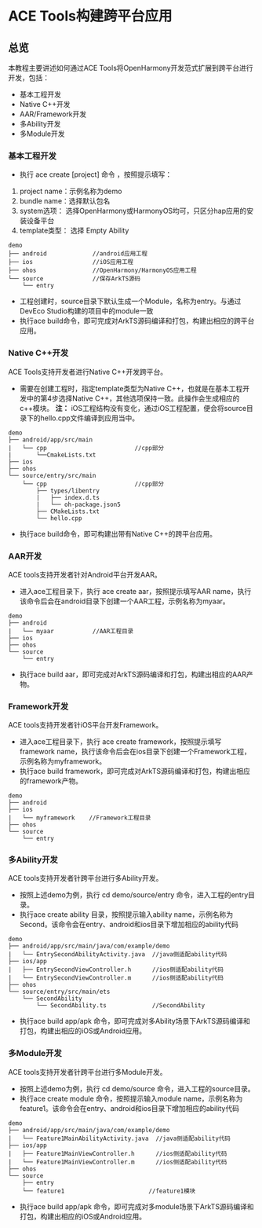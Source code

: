 # ACE Tools构建跨平台应用

## 总览

本教程主要讲述如何通过ACE Tools将OpenHarmony开发范式扩展到跨平台进行开发，包括：

* 基本工程开发
* Native C++开发
* AAR/Framework开发
* 多Ability开发
* 多Module开发

### 基本工程开发
* 执行 ace create [project] 命令 ，按照提示填写：
1. project name：示例名称为demo
2. bundle name：选择默认包名
3. system选项： 选择OpenHarmony或HarmonyOS均可，只区分hap应用的安装设备平台
4. template类型： 选择 Empty Ability
```
demo
├── android             //android应用工程            
├── ios                 //iOS应用工程                              
├── ohos                //OpenHarmony/HarmonyOS应用工程
└── source              //保存ArkTS源码
    └── entry 
```
* 工程创建时，source目录下默认生成一个Module，名称为entry。与通过DevEco Studio构建的项目中的module一致
* 执行ace build命令，即可完成对ArkTS源码编译和打包，构建出相应的跨平台应用。
### Native C++开发
ACE Tools支持开发者进行Native C++开发跨平台。
* 需要在创建工程时，指定template类型为Native C++，也就是在基本工程开发中的第4步选择Native C++，其他选项保持一致。此操作会生成相应的c++模块。
**注：** iOS工程结构没有变化，通过iOS工程配置，便会将source目录下的hello.cpp文件编译到应用当中。 
```
demo
├── android/app/src/main
|   └── cpp                         //cpp部分
|       └──CmakeLists.txt                       
├── ios                                             
├── ohos                
└── source/entry/src/main              
    └── cpp                         //cpp部分
        ├── types/libentry
        |   ├── index.d.ts 
        |   └── oh-package.json5
        ├── CMakeLists.txt
        └── hello.cpp 
```
* 执行ace build命令，即可构建出带有Native C++的跨平台应用。
### AAR开发
ACE tools支持开发者针对Android平台开发AAR。
* 进入ace工程目录下，执行 ace create aar，按照提示填写AAR name，执行该命令后会在android目录下创建一个AAR工程，示例名称为myaar。
```
demo
├── android                        
|   └── myaar           //AAR工程目录
├── ios                                               
├── ohos                
└── source              
    └── entry 
```
* 执行ace build aar，即可完成对ArkTS源码编译和打包，构建出相应的AAR产物。
### Framework开发
ACE tools支持开发者针iOS平台开发Framework。
* 进入ace工程目录下，执行 ace create framework，按照提示填写framework name，执行该命令后会在ios目录下创建一个Framework工程，示例名称为myframework。
* 执行ace build framework，即可完成对ArkTS源码编译和打包，构建出相应的framework产物。
```
demo
├── android                        
├── ios
|   └── myframework    //Framework工程目录                                             
├── ohos                
└── source              
    └── entry 
```
### 多Ability开发
ACE tools支持开发者针跨平台进行多Ability开发。
* 按照上述demo为例，执行 cd demo/source/entry 命令，进入工程的entry目录。
* 执行ace create ability 目录，按照提示输入ability name，示例名称为Second。该命令会在entry、android和ios目录下增加相应的ability代码
```
demo
├── android/app/src/main/java/com/example/demo
|   └── EntrySecondAbilityActivity.java  //java侧适配ability代码                   
├── ios/app
|   ├── EntrySecondViewController.h      //ios侧适配ability代码
|   └── EntrySecondViewController.m      //ios侧适配ability代码                        
├── ohos                
└── source/entry/src/main/ets              
    └── SecondAbility
        └── SecondAbility.ts             //SecondAbility
```
* 执行ace build app/apk 命令，即可完成对多Ability场景下ArkTS源码编译和打包，构建出相应的iOS或Android应用。
### 多Module开发
ACE tools支持开发者针跨平台进行多Module开发。
* 按照上述demo为例，执行 cd demo/source 命令，进入工程的source目录。
* 执行ace create module 命令，按照提示输入module name，示例名称为feature1。该命令会在entry、android和ios目录下增加相应的ability代码
```
demo
├── android/app/src/main/java/com/example/demo
|   └── Feature1MainAbilityActivity.java  //java侧适配ability代码                   
├── ios/app
|   ├── Feature1MainViewController.h      //ios侧适配ability代码
|   └── Feature1MainViewController.m      //ios侧适配ability代码                        
├── ohos                
└── source
    ├── entry      
    └── feature1                        //feature1模块
```
* 执行ace build app/apk 命令，即可完成对多module场景下ArkTS源码编译和打包，构建出相应的iOS或Android应用。